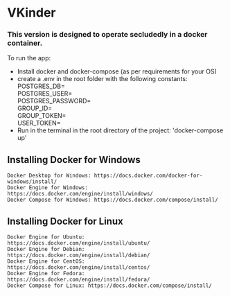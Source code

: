 # VKinder
### This version is designed to operate secludedly in a docker container.
To run the app:
- Install docker and docker-compose (as per requirements for your OS)
- create a .env in the root folder with the following constants:  
    POSTGRES_DB=  
    POSTGRES_USER=  
    POSTGRES_PASSWORD=  
    GROUP_ID=  
    GROUP_TOKEN=  
    USER_TOKEN=  
- Run in the terminal in the root directory of the project: 'docker-compose up'

## Installing Docker for Windows
    Docker Desktop for Windows: https://docs.docker.com/docker-for-windows/install/
    Docker Engine for Windows: https://docs.docker.com/engine/install/windows/
    Docker Compose for Windows: https://docs.docker.com/compose/install/
## Installing Docker for Linux
    Docker Engine for Ubuntu: https://docs.docker.com/engine/install/ubuntu/
    Docker Engine for Debian: https://docs.docker.com/engine/install/debian/
    Docker Engine for CentOS: https://docs.docker.com/engine/install/centos/
    Docker Engine for Fedora: https://docs.docker.com/engine/install/fedora/
    Docker Compose for Linux: https://docs.docker.com/compose/install/
